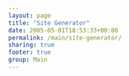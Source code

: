 ```yaml
---
layout: page
title: "Site Generator"
date: 2005-05-01T18:53:33+00:00
permalink: /main/site-generator/
sharing: true
footer: true
group: Main
---
```


